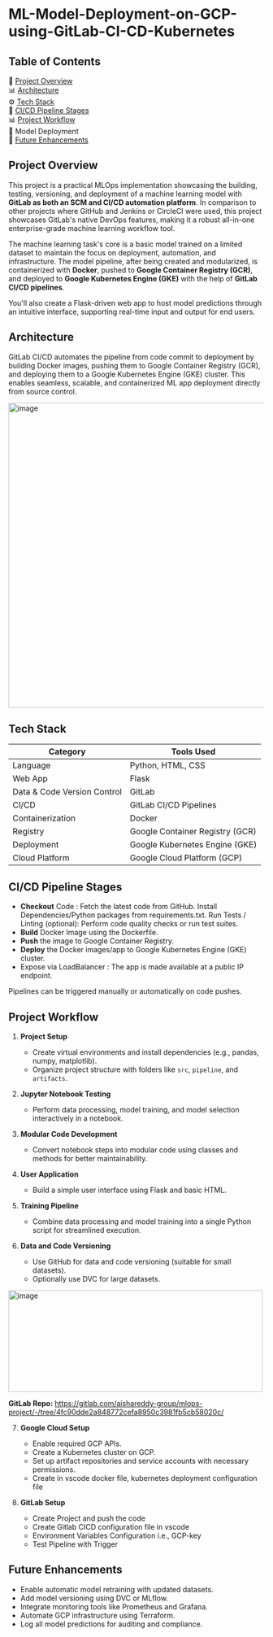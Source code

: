 # ML-Model-Deployment-on-GCP-using-GitLab-CI-CD-Kubernetes

## Table of Contents
📌 [Project Overview](#project-overview)  
📊 [Architecture](#architecture)  
⚙️ [Tech Stack](#tech-stack)  
🔄 [CI/CD Pipeline Stages](#ci-cd-pipeline-stages)  
📊 [Project Workflow](#project-workflow)  
🔄 Model Deployment  
📝 [Future Enhancements](#future-enhancements)  

## Project Overview
This project is a practical MLOps implementation showcasing the building, testing, versioning, and deployment of a machine learning model with **GitLab as both an SCM and CI/CD automation platform**. In comparison to other projects where GitHub and Jenkins or CircleCI were used, this project showcases GitLab's native DevOps features, making it a robust all-in-one enterprise-grade machine learning workflow tool.

The machine learning task's core is a basic model trained on a limited dataset to maintain the focus on deployment, automation, and infrastructure. The model pipeline, after being created and modularized, is containerized with **Docker**, pushed to **Google Container Registry (GCR)**, and deployed to **Google Kubernetes Engine (GKE)** with the help of **GitLab CI/CD pipelines**.

You'll also create a Flask-driven web app to host model predictions through an intuitive interface, supporting real-time input and output for end users.

## Architecture
GitLab CI/CD automates the pipeline from code commit to deployment by building Docker images, pushing them to Google Container Registry (GCR), and deploying them to a Google Kubernetes Engine (GKE) cluster. This enables seamless, scalable, and containerized ML app deployment directly from source control.

<img width="7623" height="600" alt="image" src="https://github.com/user-attachments/assets/2be2f09a-a2aa-4294-9c19-066ed7249ba3" />

## Tech Stack
| Category        | Tools Used                              |
|----------------|------------------------------------------|
| Language        | Python, HTML, CSS                       |
| Web App         | Flask                                   |
| Data & Code Version Control | GitLab              |
| CI/CD           | GitLab CI/CD Pipelines                  |
| Containerization| Docker                                  |
| Registry        | Google Container Registry (GCR)         |
| Deployment      | Google Kubernetes Engine (GKE)          |
| Cloud Platform  | Google Cloud Platform (GCP)             |

## CI/CD Pipeline Stages
- **Checkout** Code : Fetch the latest code from GitHub.
  Install Dependencies/Python packages from requirements.txt.
  Run Tests / Linting (optional): Perform code quality checks or run test suites.
- **Build** Docker Image using the Dockerfile.
- **Push** the image to Google Container Registry.
- **Deploy** the Docker images/app to Google Kubernetes Engine (GKE) cluster.
- Expose via LoadBalancer : The app is made available at a public IP endpoint.
  
Pipelines can be triggered manually or automatically on code pushes.

## Project Workflow

1. **Project Setup**
   - Create virtual environments and install dependencies (e.g., pandas, numpy, matplotlib).
   - Organize project structure with folders like `src`, `pipeline`, and `artifacts`.

2. **Jupyter Notebook Testing**
   - Perform data processing, model training, and model selection interactively in a notebook.

3. **Modular Code Development**
   - Convert notebook steps into modular code using classes and methods for better maintainability.

4. **User Application**
   - Build a simple user interface using Flask and basic HTML.

5. **Training Pipeline**
   - Combine data processing and model training into a single Python script for streamlined execution.

6. **Data and Code Versioning**
   - Use GitHub for data and code versioning (suitable for small datasets).
   - Optionally use DVC for large datasets.
<img width="500" height="200" alt="image" src="https://github.com/user-attachments/assets/1adc34f3-ac59-4feb-b41c-a3872a9ab69e" />  

**GitLab Repo:** https://gitlab.com/aishareddy-group/mlops-project/-/tree/4fc90dde2a848772cefa8950c3981fb5cb58020c/

7. **Google Cloud Setup**
   - Enable required GCP APIs.
   - Create a Kubernetes cluster on GCP.
   - Set up artifact repositories and service accounts with necessary permissions.
   - Create in vscode docker file, kubernetes deployment configuration file
  
8. **GitLab Setup**
   - Create Project and push the code
   - Create Gitlab CICD configuration file in vscode
   - Environment Variables Configuration i.e., GCP-key
   - Test Pipeline with Trigger


## Future Enhancements
- Enable automatic model retraining with updated datasets.  
- Add model versioning using DVC or MLflow.  
- Integrate monitoring tools like Prometheus and Grafana.
- Automate GCP infrastructure using Terraform.
- Log all model predictions for auditing and compliance.
